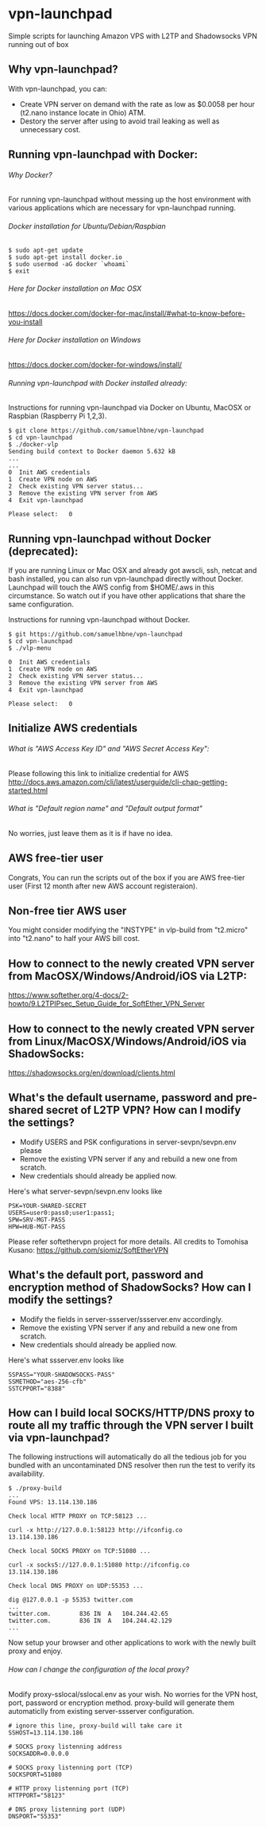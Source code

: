 # vpn-launchpad
Simple scripts for launching Amazon VPS with L2TP and Shadowsocks VPN running out of box


## Why vpn-launchpad?
With vpn-launchpad, you can:
 - Create VPN server on demand with the rate as low as $0.0058 per hour (t2.nano instance locate in Ohio) ATM.
 - Destory the server after using to avoid trail leaking as well as unnecessary cost.

## Running vpn-launchpad with Docker:
###### Why Docker?
For running vpn-launchpad without messing up the host environment with various applications which are necessary for vpn-launchpad running.
###### Docker installation for Ubuntu/Debian/Raspbian
```
$ sudo apt-get update
$ sudo apt-get install docker.io
$ sudo usermod -aG docker `whoami`
$ exit
```
###### Here for Docker installation on Mac OSX
<https://docs.docker.com/docker-for-mac/install/#what-to-know-before-you-install>
###### Here for Docker installation on Windows
<https://docs.docker.com/docker-for-windows/install/>
###### Running vpn-launchpad with Docker installed already:
Instructions for running vpn-launchpad via Docker on Ubuntu, MacOSX or Raspbian (Raspberry Pi 1,2,3).

```
$ git clone https://github.com/samuelhbne/vpn-launchpad
$ cd vpn-launchpad
$ ./docker-vlp
Sending build context to Docker daemon 5.632 kB
...
...
0  Init AWS credentials
1  Create VPN node on AWS
2  Check existing VPN server status...
3  Remove the existing VPN server from AWS
4  Exit vpn-launchpad

Please select:	 0
```


## Running vpn-launchpad without Docker (deprecated):
If you are running Linux or Mac OSX and already got awscli, ssh, netcat and bash installed, you can also run vpn-launchpad directly without Docker. Launchpad will touch the AWS config from $HOME/.aws in this circumstance. So watch out if you have other applications that share the same configuration.

Instructions for running vpn-launchpad without Docker.

```
$ git https://github.com/samuelhbne/vpn-launchpad
$ cd vpn-launchpad
$ ./vlp-menu

0  Init AWS credentials
1  Create VPN node on AWS
2  Check existing VPN server status...
3  Remove the existing VPN server from AWS
4  Exit vpn-launchpad

Please select:	 0
```


## Initialize AWS credentials
###### What is "AWS Access Key ID" and "AWS Secret Access Key":
Please following this link to initialize credential for AWS
<http://docs.aws.amazon.com/cli/latest/userguide/cli-chap-getting-started.html>
###### What is "Default region name" and "Default output format"
No worries, just leave them as it is if have no idea.


## AWS free-tier user
Congrats, You can run the scripts out of the box if you are AWS free-tier user (First 12 month after new AWS account registeraion).


## Non-free tier AWS user
You might consider modifying the "INSTYPE" in vlp-build from "t2.micro" into "t2.nano" to half your AWS bill cost.


## How to connect to the newly created VPN server from MacOSX/Windows/Android/iOS via L2TP:
<https://www.softether.org/4-docs/2-howto/9.L2TPIPsec_Setup_Guide_for_SoftEther_VPN_Server>


## How to connect to the newly created VPN server from Linux/MacOSX/Windows/Android/iOS via ShadowSocks:
<https://shadowsocks.org/en/download/clients.html>


## What's the default username, password and pre-shared secret of L2TP VPN? How can I modify the  settings?
 - Modify USERS and PSK configurations in server-sevpn/sevpn.env please
 - Remove the existing VPN server if any and rebuild a new one from scratch.
 - New credentials should already be applied now.

Here's what server-sevpn/sevpn.env looks like
```
PSK=YOUR-SHARED-SECRET
USERS=user0:pass0;user1:pass1;
SPW=SRV-MGT-PASS
HPW=HUB-MGT-PASS
```
Please refer softethervpn project for more details. All credits to Tomohisa Kusano:
<https://github.com/siomiz/SoftEtherVPN>


## What's the default port, password and encryption method of ShadowSocks? How can I modify the  settings?
 - Modify the fields in server-ssserver/ssserver.env accordingly.
 - Remove the existing VPN server if any and rebuild a new one from scratch.
 - New credentials should already be applied now.

Here's what ssserver.env looks like
```
SSPASS="YOUR-SHADOWSOCKS-PASS"
SSMETHOD="aes-256-cfb"
SSTCPPORT="8388"
```

## How can I build local SOCKS/HTTP/DNS proxy to route all my traffic through the VPN server I built via vpn-launchpad?
The following instructions will automatically do all the tedious job for you bundled with an uncontaminated DNS resolver
then run the test to verify its availability.
```
$ ./proxy-build
...
Found VPS: 13.114.130.186

Check local HTTP PROXY on TCP:58123 ...

curl -x http://127.0.0.1:58123 http://ifconfig.co
13.114.130.186

Check local SOCKS PROXY on TCP:51080 ...

curl -x socks5://127.0.0.1:51080 http://ifconfig.co
13.114.130.186

Check local DNS PROXY on UDP:55353 ...

dig @127.0.0.1 -p 55353 twitter.com
...
twitter.com.		836	IN	A	104.244.42.65
twitter.com.		836	IN	A	104.244.42.129
...
```
Now setup your browser and other applications to work with the newly built proxy and enjoy.
###### How can I change the configuration of the local proxy?
Modify proxy-sslocal/sslocal.env as your wish. No worries for the VPN host, port, password or encryption method. proxy-build will generate them automaticlly from existing server-ssserver configuration.
```
# ignore this line, proxy-build will take care it
SSHOST=13.114.130.186

# SOCKS proxy listenning address
SOCKSADDR=0.0.0.0

# SOCKS proxy listenning port (TCP)
SOCKSPORT=51080

# HTTP proxy listenning port (TCP)
HTTPPORT="58123"

# DNS proxy listenning port (UDP)
DNSPORT="55353"
```
